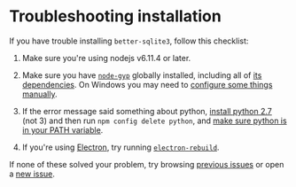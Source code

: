# Troubleshooting installation

If you have trouble installing `better-sqlite3`, follow this checklist:

1. Make sure you're using nodejs v6.11.4 or later.

2. Make sure you have [`node-gyp`](https://github.com/nodejs/node-gyp#installation) globally installed, including all of [its dependencies](https://github.com/nodejs/node-gyp#on-unix). On Windows you may need to [configure some things manually](https://github.com/nodejs/node-gyp#on-windows).

3. If the error message said something about python, [install python 2.7](https://www.python.org/downloads/) (not 3) and then run `npm config delete python`, and [make sure python is in your PATH variable](https://github.com/JoshuaWise/better-sqlite3/issues/64#issuecomment-327029706).

4. If you're using [Electron](https://github.com/electron/electron), try running [`electron-rebuild`](https://www.npmjs.com/package/electron-rebuild).

If none of these solved your problem, try browsing [previous issues](https://github.com/JoshuaWise/better-sqlite3/issues?q=is%3Aissue) or open a [new issue](https://github.com/JoshuaWise/better-sqlite3/issues/new).
